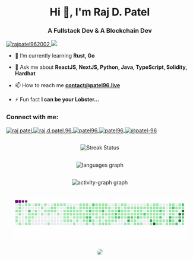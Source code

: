 <h1 align="center">Hi 👋, I'm Raj D. Patel</h1>
<h3 align="center">A Fullstack Dev & A Blockchain Dev</h3>

<p align="left">
	<a href="https://x.com/rajpatel962002" target="blank">
		<img src="https://img.shields.io/badge/X.com-1DA1F2?style=for-the-badge&logo=x&logoColor=black"
			alt="rajpatel962002" />
	</a>
	<a href="mailto:contact@patel96.live">
		<img src="https://img.shields.io/badge/Gmail-D14836?style=for-the-badge&logo=gmail&logoColor=black">
	</a>
</p>

- 🌱 I’m currently learning **Rust, Go**

- 💬 Ask me about **ReactJS, NextJS, Python, Java, TypeScript, Solidity, Hardhat**

- 📫 How to reach me **contact@patel96.live**

- ⚡ Fun fact **I can be your Lobster...**

<h3 align="left">Connect with me:</h3>
<p align="left">
	<a href="https://www.linkedin.com/in/patel96/" target="blank">
		<img align="center"
			src="https://raw.githubusercontent.com/rahuldkjain/github-profile-readme-generator/master/src/images/icons/Social/linked-in-alt.svg"
			alt="raj patel" height="30" width="40" />
	</a>
	<a href="https://instagram.com/raj.d.patel.96" target="blank">
		<img align="center"
			src="https://raw.githubusercontent.com/rahuldkjain/github-profile-readme-generator/master/src/images/icons/Social/instagram.svg"
			alt="raj.d.patel.96" height="30" width="40" />
	</a>
	<a href="https://www.youtube.com/@patel-96" target="blank">
		<img align="center"
			src="https://raw.githubusercontent.com/rahuldkjain/github-profile-readme-generator/master/src/images/icons/Social/youtube.svg"
			alt="patel96" height="30" width="40" />
	</a>
	<a href="https://www.hackerrank.com/patel96" target="blank">
		<img align="center"
			src="https://raw.githubusercontent.com/rahuldkjain/github-profile-readme-generator/master/src/images/icons/Social/hackerrank.svg"
			alt="patel96" height="30" width="40" />
	</a>
	<a href="https://www.hackerearth.com/@patel-96" target="blank">
		<img align="center"
			src="https://raw.githubusercontent.com/rahuldkjain/github-profile-readme-generator/master/src/images/icons/Social/hackerearth.svg"
			alt="@patel-96" height="30" width="40" />
	</a>
</p>

<div style="display:flex; align-items: center; justify-content: center; flex-direction: column">
	<div align="center" style="margin: 15px;">
		<img src="https://github-readme-streak-stats-eight.vercel.app/?user=PATEL96&theme=dark&hide_border=false&theme=neon" alt="Streak Status" />
	</div>
	<div align="center" style="margin: 15px;">
		<img src="https://github-readme-stats.vercel.app/api/top-langs/?username=PATEL96&theme=neon" alt="languages graph" />
	</div>
	<div align="center" style="margin: 15px;">
		<img src="https://github-readme-activity-graph.vercel.app/graph?username=PATEL96&radius=16&theme=react&area=true&order=5"
			height="250" alt="activity-graph graph" />
	</div>
	<div align="center" style="margin: 15px; border-radius: 10px;">
		<img align="center" src="https://github.com/PATEL96/PATEL96/blob/output/github-contribution-grid-snake.gif" />
	</div>
	<div align="center" style="margin: 15px;">
		<img src="https://profile-counter.glitch.me/PATEL96/count.svg?" style="border-radius: 10px;" />
	</div>
</div>
